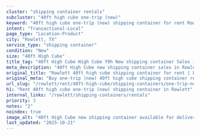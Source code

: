 ```yaml
---
cluster: "shipping container rentals"
subcluster: "40ft high cube one-trip (new)"
keyword: "40ft high cube one-trip (new) shipping container for rent Rowlett, TX"
intent: "Transactional-Local"
page_type: "Location-Product"
city: "Rowlett, TX"
service_type: "shipping container"
condition: "New"
size: "40ft High Cube"
title_tag: "40ft High Cube High Cube Y9h New shipping container Sales in Rowlett | LC Container"
meta_description: "40ft High Cube new shipping container sales in Rowlett. High cube containers with extra height. Fast delivery, competitive pricing. Serving shipping containers area. Quote ID: NG8. Call (214) 524-4168 for your free quote today."
original_title: "Rowlett 40ft high cube shipping container for rent | LC"
original_meta: "Buy one-trip (new) 40ft high cube shipping container rent with local delivery in Rowlett, TX. LC Container — local Since 2003. Request a fast quote today."
url_slug: "/rowlett/rent/40ft-high-cube/shipping-containers/one-trip-new"
h1: "Rent 40ft high cube one-trip (new) shipping container in Rowlett"
internal_links: "/rowlett/shipping-containers/rentals"
priority: 3
notes: "2"
noindex: true
image_alt: "40ft High Cube new shipping container available for delivery in Rowlett"
last_updated: "2025-10-21"
---
```


<!-- TODO: Add unique city/inventory copy, images, and internal links here. -->
